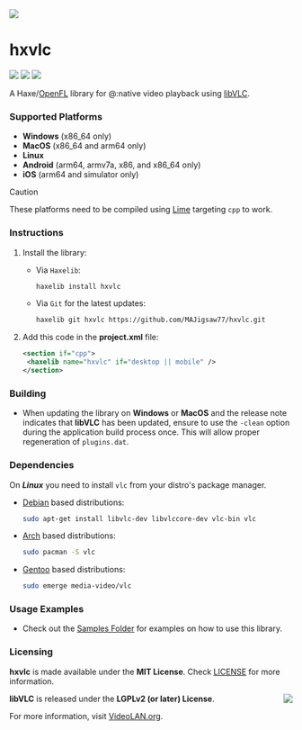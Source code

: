 <img src="https://github.com/MAJigsaw77/hxvlc/raw/main/logo.png" align="center" />

# hxvlc

![](https://img.shields.io/github/repo-size/MAJigsaw77/hxvlc) ![](https://badgen.net/github/open-issues/MAJigsaw77/hxvlc) ![](https://badgen.net/badge/license/MIT/green)

A Haxe/[OpenFL](https://www.openfl.org) library for @:native video playback using [libVLC](https://www.videolan.org/vlc/libvlc.html).

### Supported Platforms

- **Windows** (x86_64 only)
- **MacOS** (x86_64 and arm64 only)
- **Linux**
- **Android** (arm64, armv7a, x86, and x86_64 only)
- **iOS** (arm64 and simulator only)

> [!CAUTION]
> These platforms need to be compiled using [Lime](https://lime.openfl.org) targeting `cpp` to work.

### Instructions

1. Install the library:
   - Via `Haxelib`:
     ```bash
     haxelib install hxvlc
     ```
   - Via `Git` for the latest updates:
     ```bash
     haxelib git hxvlc https://github.com/MAJigsaw77/hxvlc.git
     ```

3. Add this code in the **project.xml** file:
   ```xml
   <section if="cpp">
   	<haxelib name="hxvlc" if="desktop || mobile" />
   </section>
   ```

### Building

- When updating the library on **Windows** or **MacOS** and the release note indicates that **libVLC** has been updated, ensure to use the `-clean` option during the application build process once. This will allow proper regeneration of `plugins.dat`.

### Dependencies

On ***Linux*** you need to install `vlc` from your distro's package manager.

* [Debian](https://debian.org) based distributions:
  ```bash
  sudo apt-get install libvlc-dev libvlccore-dev vlc-bin vlc
  ```
* [Arch](https://archlinux.org) based distributions:
  ```bash
  sudo pacman -S vlc
  ```
* [Gentoo](https://gentoo.org) based distributions:
  ```bash
  sudo emerge media-video/vlc
  ```

### Usage Examples

- Check out the [Samples Folder](samples/) for examples on how to use this library.

### Licensing

**hxvlc** is made available under the **MIT License**. Check [LICENSE](./LICENSE) for more information.

<a href="https://www.videolan.org/vlc/libvlc.html">
	<img src="https://images.videolan.org/images/goodies/Cone-Video-small.png" align="right" />
</a>

**libVLC** is released under the **LGPLv2 (or later) License**.

For more information, visit [VideoLAN.org](https://videolan.org/legal.html).
